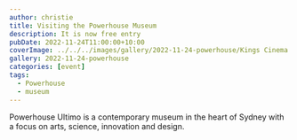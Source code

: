 ```yaml
---
author: christie
title: Visiting the Powerhouse Museum
description: It is now free entry
pubDate: 2022-11-24T11:00:00+10:00
coverImage: ../../../images/gallery/2022-11-24-powerhouse/Kings Cinema.jpeg
gallery: 2022-11-24-powerhouse
categories: [event]
tags:
  - Powerhouse
  - museum
---
```


Powerhouse Ultimo is a contemporary museum in the heart of Sydney with a focus on arts, science, innovation and design.
